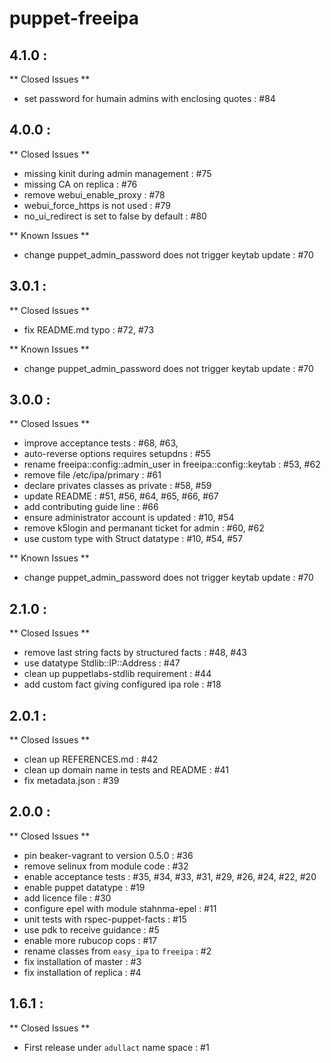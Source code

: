 # puppet-freeipa

## 4.1.0 :

** Closed Issues **

  * set password for humain admins with enclosing quotes : #84

## 4.0.0 :

** Closed Issues **

  * missing kinit during admin management         : #75
  * missing CA on replica                         : #76
  * remove webui_enable_proxy                     : #78
  * webui_force_https is not used                 : #79
  * no_ui_redirect is set to false by default     : #80

** Known Issues **

  * change puppet_admin_password does not trigger keytab update : #70

## 3.0.1 :

** Closed Issues **

  * fix README.md typo                            : #72, #73

** Known Issues **

  * change puppet_admin_password does not trigger keytab update : #70

## 3.0.0 :

** Closed Issues **

  * improve acceptance tests                      : #68, #63, 
  * auto-reverse options requires setupdns        : #55
  * rename freeipa::config::admin_user in freeipa::config::keytab : #53, #62
  * remove file /etc/ipa/primary                  : #61
  * declare privates classes as private           : #58, #59
  * update README                                 : #51, #56, #64, #65, #66, #67
  * add contributing guide line                   : #66
  * ensure administrator account is updated       : #10, #54
  * remove k5login and permanant ticket for admin : #60, #62
  * use custom type with Struct datatype          : #10, #54, #57

** Known Issues **

  * change puppet_admin_password does not trigger keytab update : #70

## 2.1.0 :

** Closed Issues **

  * remove last string facts by structured facts  : #48, #43
  * use datatype Stdlib::IP::Address              : #47
  * clean up puppetlabs-stdlib requirement        : #44
  * add custom fact giving configured ipa role    : #18

## 2.0.1 :

** Closed Issues **

  * clean up REFERENCES.md                        : #42
  * clean up domain name in tests and README      : #41
  * fix metadata.json                             : #39

## 2.0.0 :

** Closed Issues **

  * pin beaker-vagrant to version 0.5.0           : #36
  * remove selinux from module code               : #32
  * enable acceptance tests                       : #35, #34, #33, #31, #29, #26, #24, #22, #20
  * enable puppet datatype                        : #19
  * add licence file                              : #30
  * configure epel with module stahnma-epel       : #11
  * unit tests with rspec-puppet-facts            : #15
  * use pdk to receive guidance                   : #5
  * enable more rubucop cops                      : #17
  * rename classes from `easy_ipa` to `freeipa`   : #2
  * fix installation of master                    : #3
  * fix installation of replica                   : #4

## 1.6.1 :

** Closed Issues **

  * First release under `adullact` name space     : #1

